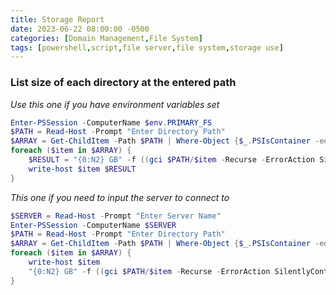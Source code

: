```yaml
---
title: Storage Report
date: 2023-06-22 08:00:00 -0500
categories: [Domain Management,File System]
tags: [powershell,script,file server,file system,storage use]
---
```


### List size of each directory at the entered path
*Use this one if you have environment variables set*
```powershell
Enter-PSSession -ComputerName $env.PRIMARY_FS
$PATH = Read-Host -Prompt "Enter Directory Path"
$ARRAY = Get-ChildItem -Path $PATH | Where-Object {$_.PSIsContainer -eq $true}
foreach ($item in $ARRAY) {
    $RESULT = "{0:N2} GB" -f ((gci $PATH/$item -Recurse -ErrorAction SilentlyContinue | measure Length -s).sum /1Gb)
    write-host $item $RESULT
}

```
*This one if you need to input the server to connect to*
```powershell
$SERVER = Read-Host -Prompt "Enter Server Name"
Enter-PSSession -ComputerName $SERVER
$PATH = Read-Host -Prompt "Enter Directory Path"
$ARRAY = Get-ChildItem -Path $PATH | Where-Object {$_.PSIsContainer -eq $true}
foreach ($item in $ARRAY) {
    write-host $item
    "{0:N2} GB" -f ((gci $PATH/$item -Recurse -ErrorAction SilentlyContinue | measure Length -s).sum /1Gb)
}

```